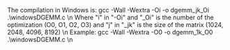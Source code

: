The compilation in Windows is: gcc -Wall -Wextra -Oi -o dgemm_jk_Oi .\windowsDGEMM.c \n
Where "i" in "-Oi" and "_Oi" is the number of the optimization (O0, O1, O2, O3) and "j" in "_jk" is the size of the matrix (1024, 2048, 4096, 8192) \n
Example: gcc -Wall -Wextra -O0 -o dgemm_1k_O0 .\windowsDGEMM.c \n

